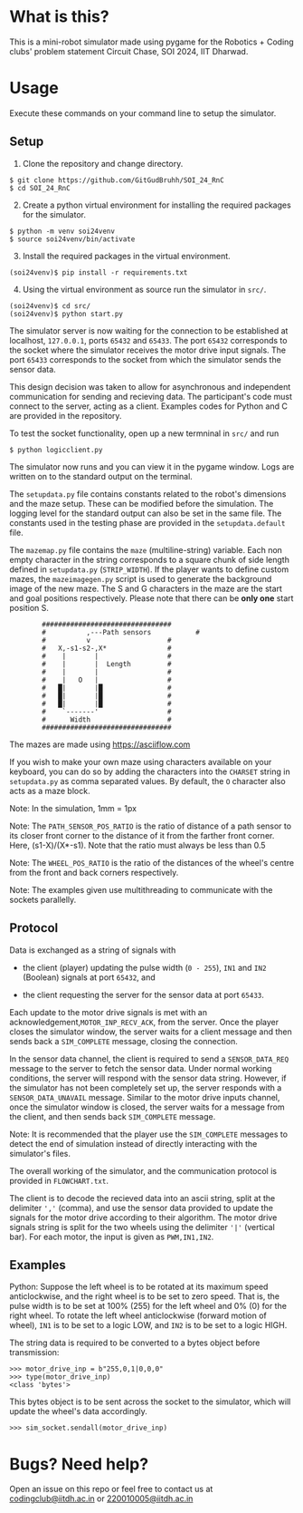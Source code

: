 # What is this?

This is a mini-robot simulator made using pygame for the Robotics + Coding clubs' problem statement Circuit Chase, SOI 2024, IIT Dharwad.

# Usage

Execute these commands on your command line to setup the simulator.

## Setup 

1. Clone the repository and change directory.
```
$ git clone https://github.com/GitGudBruhh/SOI_24_RnC
$ cd SOI_24_RnC
```

2. Create a python virtual environment for installing the required packages for the simulator.
```
$ python -m venv soi24venv
$ source soi24venv/bin/activate
```

3. Install the required packages in the virtual environment.
```
(soi24venv)$ pip install -r requirements.txt
```

4. Using the virtual environment as source run the simulator in `src/`.
```
(soi24venv)$ cd src/
(soi24venv)$ python start.py
```

The simulator server is now waiting for the connection to be established at localhost, `127.0.0.1`, ports `65432` and `65433`.
The port `65432` corresponds to the socket where the simulator receives the motor drive input signals.
The port `65433` corresponds to the socket from which the simulator sends the sensor data.

This design decision was taken to allow for asynchronous and independent communication for sending and recieving data.
The participant's code must connect to the server, acting as a client. Examples codes for Python and C are provided in the repository.

To test the socket functionality, open up a new termninal in `src/` and run
```
$ python logicclient.py
```

The simulator now runs and you can view it in the pygame window. Logs are written on to the standard output on the terminal.

The `setupdata.py` file contains constants related to the robot's dimensions and the maze setup. These can be modified before the simulation. The logging level for the standard output can also be set in the same file. The constants used in the testing phase are provided in the `setupdata.default` file.

The `mazemap.py` file contains the `maze` (multiline-string) variable. Each non empty character in the string corresponds to a square chunk of side length defined in `setupdata.py` (`STRIP_WIDTH`). If the player wants to define custom mazes, the `mazeimagegen.py` script is used to generate the background image of the new maze. The S and G characters in the maze are the start and goal positions respectively. Please note that there can be **only one** start position S.
```
        ################################
        #          ,---Path sensors	 		  #
        #          v                   #
        #   X,-s1-s2-,X*               #
        #    |       |                 #
        #    |       |  Length         #
        #    |       |                 #
        #    |   O   |                 #
        #   █|       |█                #
        #   █|       |█                #
        #   █|       |█                #
        #    `-------'                 #
        #      Width                   #
        ################################
```

The mazes are made using https://asciiflow.com

If you wish to make your own maze using characters available on your keyboard, you can do so by adding the characters into the `CHARSET` string in `setupdata.py` as comma separated values. By default, the `O` character also acts as a maze block.

Note: In the simulation, 1mm = 1px

Note: The `PATH_SENSOR_POS_RATIO` is the ratio of distance of a path sensor to its closer front corner to the distance of it from the farther front corner.	Here, (s1-X)/(X*-s1). Note that the ratio must always be less than 0.5

Note: The `WHEEL_POS_RATIO` is the ratio of the distances of the wheel's centre from the front and back corners respectively. 

Note: The examples given use multithreading to communicate with the sockets parallelly.

## Protocol
Data is exchanged as a string of signals with

* the client (player) updating the pulse width (`0 - 255`), `IN1` and `IN2` (Boolean) signals at port `65432`, and

* the client requesting the server for the sensor data at port `65433`.

Each update to the motor drive signals is met with an acknowledgement,`MOTOR_INP_RECV_ACK`, from the server. Once the player closes the simulator window, the server waits for a client message and then sends back a `SIM_COMPLETE` message, closing the connection.

In the sensor data channel, the client is required to send a `SENSOR_DATA_REQ` message to the server to fetch the sensor data. Under normal working conditions, the server will respond with the sensor data string. However, if the simulator has not been completely set up, the server responds with a `SENSOR_DATA_UNAVAIL` message. Similar to the motor drive inputs channel, once the simulator window is closed, the server waits for a message from the client, and then sends back `SIM_COMPLETE` message.

Note: It is recommended that the player use the `SIM_COMPLETE` messages to detect the end of simulation instead of directly interacting with the simulator's files.

The overall working of the simulator, and the communication protocol is provided in `FLOWCHART.txt`.

The client is to decode the recieved data into an ascii string, split at the delimiter `','` (comma), and use the sensor data provided to update the signals for the motor drive according to their algorithm. The motor drive signals string is split for the two wheels using the delimiter `'|'` (vertical bar). For each motor, the input is given as `PWM,IN1,IN2`.

## Examples
Python:
Suppose the left wheel is to be rotated at its maximum speed anticlockwise, and the right wheel is to be set to zero speed. That is, the pulse width is to be set at 100% (255) for the left wheel and 0% (0) for the right wheel. To rotate the left wheel anticlockwise (forward motion of wheel), `IN1` is to be set to a logic LOW, and `IN2` is to be set to a logic HIGH.

The string data is required to be converted to a bytes object before transmission:
```
>>> motor_drive_inp = b"255,0,1|0,0,0"
>>> type(motor_drive_inp)
<class 'bytes'>
```

This bytes object is to be sent across the socket to the simulator, which will update the wheel's data accordingly.

```
>>> sim_socket.sendall(motor_drive_inp)
```

# Bugs? Need help?

Open an issue on this repo or feel free to contact us at codingclub@iitdh.ac.in or 220010005@iitdh.ac.in


